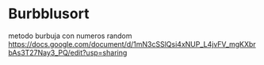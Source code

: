 # Burbblusort
metodo burbuja con numeros random
https://docs.google.com/document/d/1mN3cSSlQsi4xNUP_L4jvFV_mgKXbrbAs3T27Nay3_PQ/edit?usp=sharing
